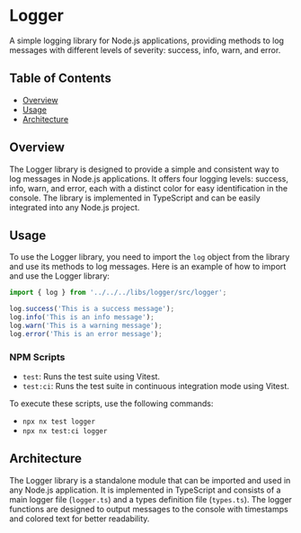 # Logger

A simple logging library for Node.js applications, providing methods to log messages with different levels of severity: success, info, warn, and error.

## Table of Contents
- [Overview](#overview)
- [Usage](#usage)
- [Architecture](#architecture)

## Overview
The Logger library is designed to provide a simple and consistent way to log messages in Node.js applications. It offers four logging levels: success, info, warn, and error, each with a distinct color for easy identification in the console. The library is implemented in TypeScript and can be easily integrated into any Node.js project.

## Usage
To use the Logger library, you need to import the `log` object from the library and use its methods to log messages. Here is an example of how to import and use the Logger library:

```typescript
import { log } from '../../../libs/logger/src/logger';

log.success('This is a success message');
log.info('This is an info message');
log.warn('This is a warning message');
log.error('This is an error message');
```

### NPM Scripts
- `test`: Runs the test suite using Vitest.
- `test:ci`: Runs the test suite in continuous integration mode using Vitest.

To execute these scripts, use the following commands:
- `npx nx test logger`
- `npx nx test:ci logger`

## Architecture
The Logger library is a standalone module that can be imported and used in any Node.js application. It is implemented in TypeScript and consists of a main logger file (`logger.ts`) and a types definition file (`types.ts`). The logger functions are designed to output messages to the console with timestamps and colored text for better readability.